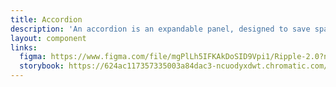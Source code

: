```yaml
---
title: Accordion
description: 'An accordion is an expandable panel, designed to save space by hiding content and revealing it as required.'
layout: component
links:
  figma: https://www.figma.com/file/mgPlLh5IFKAkDoSID9Vpi1/Ripple-2.0?node-id=2871%3A183367&t=qPIwojmQiHcfGvA1-4
  storybook: https://624ac117357335003a84dac3-ncuodyxdwt.chromatic.com/?path=/docs/core-containers-accordion--accordion
---
```

